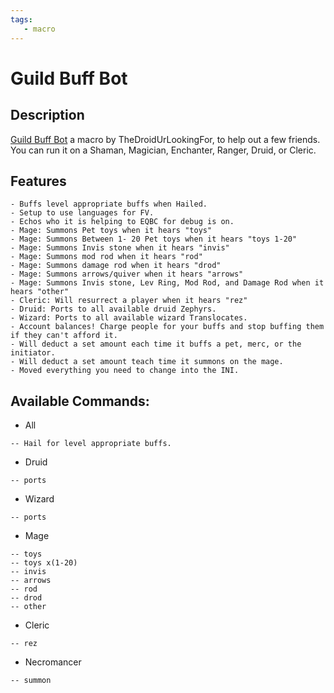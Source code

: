 ```yaml
---
tags:
   - macro
---
```

# Guild Buff Bot

## Description

[Guild Buff Bot](https://macroquest.org/phpBB3/viewtopic.php?f=49&t=20077) a macro by TheDroidUrLookingFor, to help out a few friends. You can run it on a Shaman, Magician, Enchanter, Ranger, Druid, or Cleric.

## Features

`- Buffs level appropriate buffs when Hailed.`  
`- Setup to use languages for FV.`  
`- Echos who it is helping to EQBC for debug is on.`  
`- Mage: Summons Pet toys when it hears "toys"`  
`- Mage: Summons Between 1- 20 Pet toys when it hears "toys 1-20"`  
`- Mage: Summons Invis stone when it hears "invis"`  
`- Mage: Summons mod rod when it hears "rod"`  
`- Mage: Summons damage rod when it hears "drod"`  
`- Mage: Summons arrows/quiver when it hears "arrows"`  
`- Mage: Summons Invis stone, Lev Ring, Mod Rod, and Damage Rod when it hears "other"`  
`- Cleric: Will resurrect a player when it hears "rez"`  
`- Druid: Ports to all available druid Zephyrs.`  
`- Wizard: Ports to all available wizard Translocates.`  
`- Account balances! Charge people for your buffs and stop buffing them if they can't afford it.`  
`- Will deduct a set amount each time it buffs a pet, merc, or the initiator.`  
`- Will deduct a set amount teach time it summons on the mage.`  
`- Moved everything you need to change into the INI.`

## Available Commands:

* All

`-- Hail for level appropriate buffs.`

* Druid

`-- ports`

* Wizard

`-- ports`

* Mage

`-- toys`  
`-- toys x(1-20)`  
`-- invis`  
`-- arrows`  
`-- rod`  
`-- drod`  
`-- other`

* Cleric

`-- rez`

* Necromancer

`-- summon`

